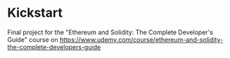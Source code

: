 # Kickstart
Final project for the "Ethereum and Solidity: The Complete Developer's Guide" course on https://www.udemy.com/course/ethereum-and-solidity-the-complete-developers-guide
